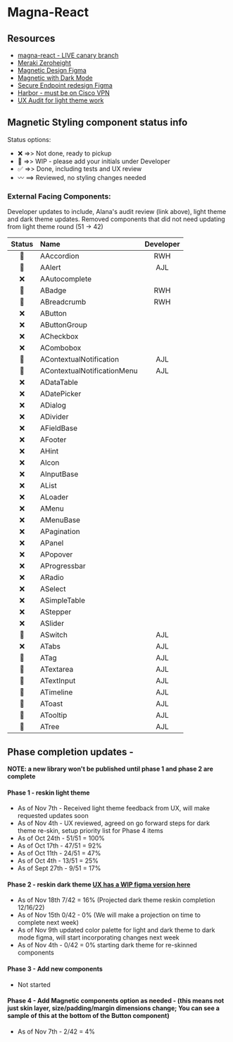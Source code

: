# Magna-React

## Resources
- [magna-react - LIVE canary branch](https://magna-react.vercel.app/)
- [Meraki Zeroheight](https://zeroheight.com/0a43ab5cd)
- [Magnetic Design Figma](https://www.figma.com/file/oVZWatImEIbl1c8sjdGxi0/%F0%9F%A7%B2--Magnetic-Design-Library)
- [Magnetic with Dark Mode](https://www.figma.com/file/6ILKQfiWVH6yNzPFk9pkz4/%F0%9F%A7%B2--Magnetic-Design-Library%3A-Dark-Mode-%5BWiP%5D-(Copy)?node-id=33305%3A351330&t=50Z46vCCUI2GL5Wf-0)
- [Secure Endpoint redesign Figma](https://www.figma.com/file/lTNjbXom8zSLJljSVQ3083/Secure-Endpoint---Design-System-Audit-(EH)?node-id=0%3A1)
- [Harbor - must be on Cisco VPN](http://harbor.cisco.com/)
- [UX Audit for light theme work](https://www.figma.com/file/X0VO25Cldfla3alNh5nSU5/Magna---React-Audit?t=AU30g7XLW6QTFk5S-0)

## Magnetic Styling component status info
Status options:
 - :x: =>> Not done, ready to pickup
 - :construction: =>> WIP - please add your initials under Developer
 - :white_check_mark: =>> Done, including tests and UX review
 - :wavy_dash: ==> Reviewed, no styling changes needed

### External Facing Components:
Developer updates to include, Alana's audit review (link above), light theme and dark theme updates.
Removed components that did not need updating from light theme round (51 -> 42)

|     Status     | Name                          | Developer |
|:--------------:|:------------------------------|:---------:|
| :construction: | AAccordion                    |    RWH    |
| :construction: | AAlert                        |    AJL    |
|      :x:       | AAutocomplete                 |           |
| :construction: | ABadge                        |    RWH    |
| :construction: | ABreadcrumb                   |    RWH    |
|      :x:       | AButton                       |           |
|      :x:       | AButtonGroup                  |           |
|      :x:       | ACheckbox                     |           |
|      :x:       | ACombobox                     |           |
| :construction: | AContextualNotification       |    AJL    |
| :construction: | AContextualNotificationMenu   |    AJL    |
|      :x:       | ADataTable                    |           |
|      :x:       | ADatePicker                   |           |
|      :x:       | ADialog                       |           |
|      :x:       | ADivider                      |           |
|      :x:       | AFieldBase                    |           |
|      :x:       | AFooter                       |           |
|      :x:       | AHint                         |           |
|      :x:       | AIcon                         |           |
|      :x:       | AInputBase                    |           |
|      :x:       | AList                         |           |
|      :x:       | ALoader                       |           |
|      :x:       | AMenu                         |           |
|      :x:       | AMenuBase                     |           |
|      :x:       | APagination                   |           |
|      :x:       | APanel                        |           |
|      :x:       | APopover                      |           |
|      :x:       | AProgressbar                  |           |
|      :x:       | ARadio                        |           |
|      :x:       | ASelect                       |           |
|      :x:       | ASimpleTable                  |           |
|      :x:       | AStepper                      |           |
|      :x:       | ASlider                       |           |
| :construction: | ASwitch                       |    AJL    |
|      :x:       | ATabs                         |    AJL    |
| :construction: | ATag                          |    AJL    |
| :construction: | ATextarea                     |    AJL    |
| :construction: | ATextInput                    |    AJL    |
| :construction: | ATimeline                     |    AJL    |
| :construction: | AToast                        |    AJL    |
| :construction: | ATooltip                      |    AJL    |
| :construction: | ATree                         |    AJL    |


## Phase completion updates -
**NOTE: a new library won't be published until phase 1 and phase 2 are complete**

#### Phase 1 - reskin light theme
- As of Nov 7th - Received light theme feedback from UX, will make requested updates soon
- As of Nov 4th - UX reviewed, agreed on go forward steps for dark theme re-skin, setup priority list for Phase 4 items
- As of Oct 24th  - 51/51 = 100%
- As of Oct 17th  - 47/51 = 92%
- As of Oct 11th  - 24/51 = 47%
- As of Oct 4th   - 13/51 = 25%
- As of Sept 27th - 9/51  = 17%

#### Phase 2 - reskin dark theme [UX has a WIP figma version here](https://www.figma.com/file/oVZWatImEIbl1c8sjdGxi0/branch/yU3qYkj6T2kfN4XYtUkEeD/%F0%9F%A7%B2--Magnetic-Design-Library?node-id=33305%3A351330)
- As of Nov 18th 7/42 = 16% (Projected dark theme reskin completion 12/16/22)
- As of Nov 15th 0/42 - 0% (We will make a projection on time to complete next week)
- As of Nov 9th updated color palette for light and dark theme to dark mode figma, will start incorporating changes next week
- As of Nov 4th - 0/42 = 0% starting dark theme for re-skinned components

#### Phase 3 - Add new components
- Not started

#### Phase 4 - Add Magnetic components option as needed - (this means not just skin layer, size/padding/margin dimensions change; You can see a sample of this at the bottom of the Button component)
- As of Nov 7th - 2/42 = 4%
